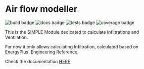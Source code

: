 # Air flow modeller

![build badge](https://github.com/SIMPLE-BuildingSimulation/air_flow/actions/workflows/build.yaml/badge.svg)
![docs badge](https://github.com/SIMPLE-BuildingSimulation/air_flow/actions/workflows/docs.yaml/badge.svg)
![tests badge](https://github.com/SIMPLE-BuildingSimulation/air_flow/actions/workflows/tests.yaml/badge.svg)
![coverage badge](https://github.com/SIMPLE-BuildingSimulation/air_flow/blob/main/coverage/badges/flat.svg)

This is the SIMPLE Module dedicated to calculate Infiltrations and Ventilation.

For now it only allows calculating Infiltration, calculated based on EnergyPlus' Engineering Reference.

Check the documentation [HERE](https://simple-buildingsimulation.github.io/air_flow/)